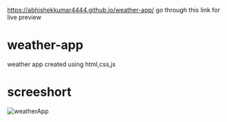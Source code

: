 https://abhishekkumar4444.github.io/weather-app/ go through this link for live preview
# weather-app
weather app created using html,css,js
# screeshort


![weatherApp](https://user-images.githubusercontent.com/88883693/158779217-87c54ba2-f98e-4d0a-ab25-1992f737c913.png)
